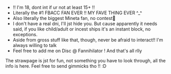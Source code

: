 - !! I'm 18, dont int if ur not at least 15+ !!
- Literally the #1 FBACC FAN EVER !! MY FAVE THING EVER ^_^ 
- Also literally the biggest Mineta fan, no contest💪
- I don't have a real dni, I'll jst hide you. But cause apparently it needs said, if you like child/adult or incest ships it's an instant block, no exceptions.
- Aside from gross stuff like that, though, never be afraid to interact!! I'm always willing to talk
- Feel free to add me on Disc @ Fannihilator ! And that's all rlly 

The strawpage is jst for fun, not something you have to look through, all the info is here. Feel free to send gimmicks tho !! :D 
